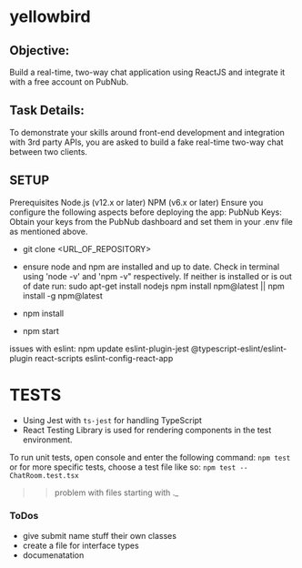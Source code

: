 # yellowbird


## Objective:
Build a real-time, two-way chat application using ReactJS and integrate it with a free account on PubNub.

## Task Details:
To demonstrate your skills around front-end development and integration with 3rd party APIs, you are asked to build a
fake real-time two-way chat between two clients.

## SETUP
Prerequisites
Node.js (v12.x or later)
NPM (v6.x or later)
Ensure you configure the following aspects before deploying the app:
PubNub Keys: Obtain your keys from the PubNub dashboard and set them in your .env file as mentioned above.

- git clone <URL_OF_REPOSITORY>
- ensure node and npm are installed and up to date.  Check in terminal using 'node -v' and 'npm -v" respectively.  If neither is installed or is out of date run:
sudo apt-get install nodejs
npm install npm@latest || npm install -g npm@latest    

- npm install
- npm start


issues with eslint:
npm update eslint-plugin-jest @typescript-eslint/eslint-plugin react-scripts eslint-config-react-app


# TESTS
- Using Jest with `ts-jest` for handling TypeScript
- React Testing Library is used for rendering components in the test environment.

To run unit tests, open console and enter the following command:
```npm test```
or for more specific tests, choose a test file like so:
```npm test -- ChatRoom.test.tsx```

>> problem with files starting with ._

### ToDos
- give submit name stuff their own classes
- create a file for interface types
- documenatation
